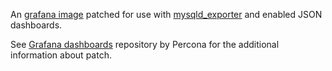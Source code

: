 An [grafana image](https://hub.docker.com/r/grafana/grafana/) patched for use with 
[mysqld_exporter](https://github.com/prometheus/mysqld_exporter) and enabled JSON dashboards.

See [Grafana dashboards](https://github.com/percona/grafana-dashboards) repository by Percona for
the additional information about patch.